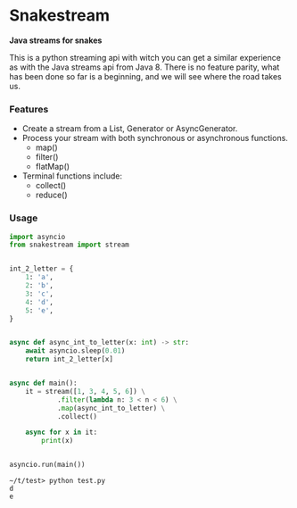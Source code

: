 # Snakestream
**Java streams for snakes**

This is a python streaming api with witch you can get a similar experience as with the Java streams api from Java 8. There is no feature parity, what has been done so far is a beginning, and we will see where the road takes us.

### Features
- Create a stream from a List, Generator or AsyncGenerator.
- Process your stream with both synchronous or asynchronous functions.
	- map()
	- filter()
	- flatMap()
- Terminal functions include:
	- collect()
	- reduce()

### Usage
```python
import asyncio
from snakestream import stream


int_2_letter = {
    1: 'a',
    2: 'b',
    3: 'c',
    4: 'd',
    5: 'e',
}


async def async_int_to_letter(x: int) -> str:
    await asyncio.sleep(0.01)
    return int_2_letter[x]


async def main():
    it = stream([1, 3, 4, 5, 6]) \
            .filter(lambda n: 3 < n < 6) \
            .map(async_int_to_letter) \
            .collect()

    async for x in it:
        print(x)


asyncio.run(main())

```

```commandline
~/t/test> python test.py
d
e
```
